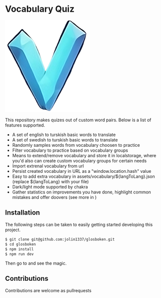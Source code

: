 # Vocabulary Quiz
![](src/assets/vocab-logo.png)

This repository makes quizes out of custom word pairs. Below is a list of features supported.

* A set of english to turskish basic words to translate
* A set of swedish to turskish basic words to translate
* Randomly samples words from vocabulary choosen to practice
* Filter vocabulary to practice based on vocabulary groups
* Means to extend/remove vocabulary and store it in localstorage, where you'd also can create custom vocabulary groups for certain needs
* Import extrenal vocabulary from url
* Persist created vocabulary in URL as a "window.location.hash" value
* Easy to add extra vocabulary in assets/vocabulary/${langToLang}.json (replace ${langToLang} with your file)
* Dark/light mode supported by chakra
* Gather statistics on improvements you have done, highlight common mistakes and offer doovers (see more in [](src/Stats.tsx))

## Installation

The following steps can be taken to easily getting started developing this project.
```
$ git clone git@github.com:jolin1337/glosboken.git
$ cd glosboken
$ npm install
$ npm run dev
```

Then go to [](http://localhost:5173/) and see the magic.

## Contributions

Contributions are welcome as pullrequests
